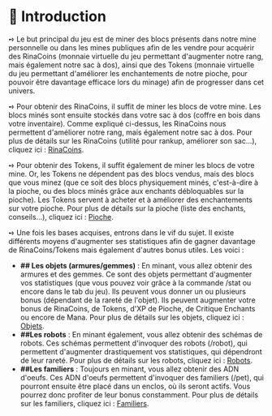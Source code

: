 # 📜 Introduction

➺ Le but principal du jeu est de miner des blocs présents dans notre mine personnelle ou dans les mines publiques afin de les vendre pour acquérir des RinaCoins (monnaie virtuelle du jeu permettant d'augmenter notre rang, mais également notre sac à dos), ainsi que des Tokens (monnaie virtuelle du jeu permettant d'améliorer les enchantements de notre pioche, pour pouvoir être davantage efficace lors du minage) afin de progresser dans cet univers.

➺ Pour obtenir des RinaCoins, il suffit de miner les blocs de votre mine. Les blocs minés sont ensuite stockés dans votre sac à dos (coffre en bois dans votre inventaire). Comme expliqué ci-dessus, les RinaCoins nous permettent d'améliorer notre rang, mais également notre sac à dos. Pour plus de détails sur les RinaCoins (utilité pour rankup, améliorer son sac...), cliquez ici : [RinaCoins](redirection).

➺ Pour obtenir des Tokens, il suffit également de miner les blocs de votre mine. Or, les Tokens ne dépendent pas des blocs vendus, mais des blocs que vous minez (que ce soit des blocs physiquement minés, c'est-à-dire à la pioche, ou des blocs minés grâce aux enchants débloquables sur la pioche). Les Tokens servent à acheter et à améliorer des enchantements sur votre pioche. Pour plus de détails sur la pioche (liste des enchants, conseils...), cliquez ici : [Pioche](redirection).


➺ Une fois les bases acquises, entrons dans le vif du sujet. Il existe différents moyens d'augmenter ses statistiques afin de gagner davantage de RinaCoins/Tokens mais également d'autres bonus utiles. Les voici :

- **## Les objets (armures/gemmes)** : En minant, vous allez obtenir des armures et des gemmes. Ce sont des objets permettant d'augmenter vos statistiques (que vous pouvez voir grâce à la commande /stat ou encore dans le tab du jeu). Ils peuvent vous donner un ou plusieurs bonus (dépendant de la rareté de l'objet). Ils peuvent augmenter votre bonus de RinaCoins, de Tokens, d'XP de Pioche, de Critique Enchants ou encore de Mana. Pour plus de détails sur les objets, cliquez ici : [Objets](redirection).
- **##Les robots** : En minant également, vous allez obtenir des schémas de robots. Ces schémas permettent d'invoquer des robots (/robot), qui permettent d'augmenter drastiquement vos statistiques, qui dépendront de leur rareté. Pour plus de détails sur les robots, cliquez ici : [Robots](redirection).
- **##Les familiers** : Toujours en minant, vous allez obtenir des ADN d'oeufs. Ces ADN d'oeufs permettent d'invoquer des familiers (/pet), qui pourront ensuite être placé dans un enclos, où ils seront actifs. Vous pourrez donc profiter de leur bonus constamment. Pour plus de détails sur les familiers, cliquez ici : [Familiers](redirection).

